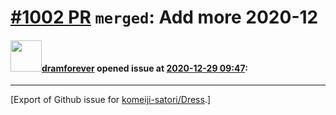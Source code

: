 # [\#1002 PR](https://github.com/komeiji-satori/Dress/pull/1002) `merged`: Add more 2020-12

#### <img src="https://avatars.githubusercontent.com/u/2818072?u=6a69ec3a179f9bf628789f57f3f95b9ed64f1561&v=4" width="50">[dramforever](https://github.com/dramforever) opened issue at [2020-12-29 09:47](https://github.com/komeiji-satori/Dress/pull/1002):






-------------------------------------------------------------------------------



[Export of Github issue for [komeiji-satori/Dress](https://github.com/komeiji-satori/Dress).]
